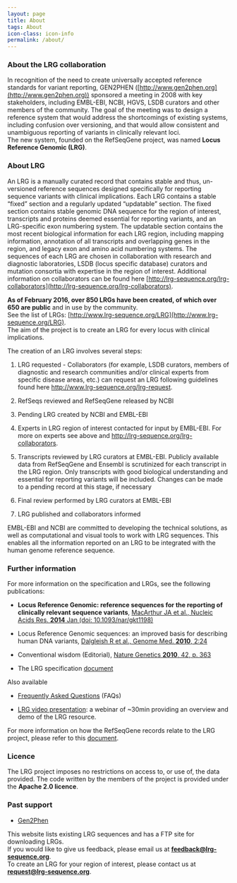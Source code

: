 ```yaml
---
layout: page
title: About
tags: About
icon-class: icon-info
permalink: /about/
---
```


### About the LRG collaboration

In recognition of the need to create universally accepted reference standards for variant reporting, GEN2PHEN ([http://www.gen2phen.org](http://www.gen2phen.org)) sponsored a meeting in 2008 with key stakeholders, including EMBL-EBI, NCBI, HGVS, LSDB curators and other members of the community. The goal of the meeting was to design a reference system that would address the shortcomings of existing systems, including confusion over versioning, and that would allow consistent and unambiguous reporting of variants in clinically relevant loci.  
The new system, founded on the RefSeqGene project, was named **Locus Reference Genomic (LRG)**.  
   

### About LRG

An LRG is a manually curated record that contains stable and thus, un-versioned reference sequences designed specifically for reporting sequence variants with clinical implications. Each LRG contains a stable “fixed” section and a regularly updated “updatable” section. The fixed section contains stable genomic DNA sequence for the region of interest, transcripts and proteins deemed essential for reporting variants, and an LRG-specific exon numbering system. The updatable section contains the most recent biological information for each LRG region, including mapping information, annotation of all transcripts and overlapping genes in the region, and legacy exon and amino acid numbering systems. The sequences of each LRG are chosen in collaboration with research and diagnostic laboratories, LSDB (locus specific database) curators and mutation consortia with expertise in the region of interest. Additional information on collaborators can be found here [http://lrg-sequence.org/lrg-collaborators](http://lrg-sequence.org/lrg-collaborators).  

**As of February 2016, over 850 LRGs have been created, of which over 650 are public** and in use by the community.  
See the list of LRGs: [http://www.lrg-sequence.org/LRG](http://www.lrg-sequence.org/LRG).  
The aim of the project is to create an LRG for every locus with clinical implications.  

The creation of an LRG involves several steps:

1. LRG requested - Collaborators (for example, LSDB curators, members of diagnostic and research communities and/or clinical experts from specific disease areas, etc.) can request an LRG following guidelines found here http://www.lrg-sequence.org/lrg-request.

2. RefSeqs reviewed and RefSeqGene released by NCBI

3. Pending LRG created by NCBI and EMBL-EBI

4. Experts in LRG region of interest contacted for input by EMBL-EBI. For more on experts see above and http://lrg-sequence.org/lrg-collaborators.

5. Transcripts reviewed by LRG curators at EMBL-EBI. Publicly available data from RefSeqGene and Ensembl is scrutinized for each transcript in the LRG region. Only transcripts with good biological understanding and essential for reporting variants will be included. Changes can be made to a pending record at this stage, if necessary

6. Final review performed by LRG curators at EMBL-EBI

7. LRG published and collaborators informed

EMBL-EBI and NCBI are committed to developing the technical solutions, as well as computational and visual tools to work with LRG sequences. This enables all the information reported on an LRG to be integrated with the human genome reference sequence.



### Further information

For more information on the specification and LRGs, see the following publications:

- **Locus Reference Genomic: reference sequences for the reporting of clinically relevant sequence variants**, [MacArthur JA et al., Nucleic Acids Res. **2014** Jan (doi: 10.1093/nar/gkt1198)](http://dx.doi.org/10.1093/nar/gkt1198)

- Locus Reference Genomic sequences: an improved basis for describing human DNA variants, [Dalgleish R et al., Genome Med. **2010**, 2:24](http://genomemedicine.com/content/2/4/24/)

- Conventional wisdom (Editorial), [Nature Genetics **2010**, 42, p. 363](http://www.nature.com/ng/journal/v42/n5/abs/ng0510-363.html)

- The LRG specification [document](ftp://ftp.ebi.ac.uk/pub/databases/lrgex/docs/LRG.pdf)

Also available

- [Frequently Asked Questions](/faq) (FAQs)

- [LRG video presentation](http://www.ebi.ac.uk/training/online/course/locus-reference-genomic-lrg-resource-webinar): a webinar of ~30min providing an overview and demo of the LRG resource.

For more information on how the RefSeqGene records relate to the LRG project, please refer to this [document](http://www.ncbi.nlm.nih.gov/refseq/rsg/lrg/).

 
### Licence

The LRG project imposes no restrictions on access to, or use of, the data provided. The code written by the members of the project is provided under the **Apache 2.0 licence**.
  
  
  
### Past support

- [Gen2Phen](http://www.gen2phen.org/)  



This website lists existing LRG sequences and has a FTP site for downloading LRGs.  
If you would like to give us feedback, please email us at **feedback@lrg-sequence.org**.  
To create an LRG for your region of interest, please contact us at **request@lrg-sequence.org**.



